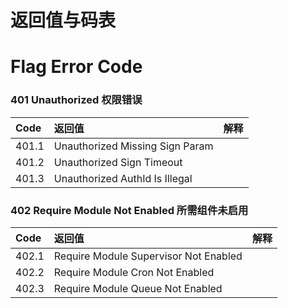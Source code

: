 # 返回值与码表

# Flag Error Code

### 401 Unauthorized 权限错误

| **Code** | **返回值** | **解释** |
| :--- | :--- | :--- |
| 401.1 | Unauthorized Missing Sign Param |  |
| 401.2 | Unauthorized Sign Timeout |  |
| 401.3 | Unauthorized AuthId Is Illegal |  |

### 402 Require Module Not Enabled 所需组件未启用

| **Code** | **返回值** | **解释** |
| :--- | :--- | :--- |
| 402.1 | Require Module Supervisor Not Enabled |   |
| 402.2 | Require Module Cron Not Enabled |   |
| 402.3 | Require Module Queue Not Enabled |  |




